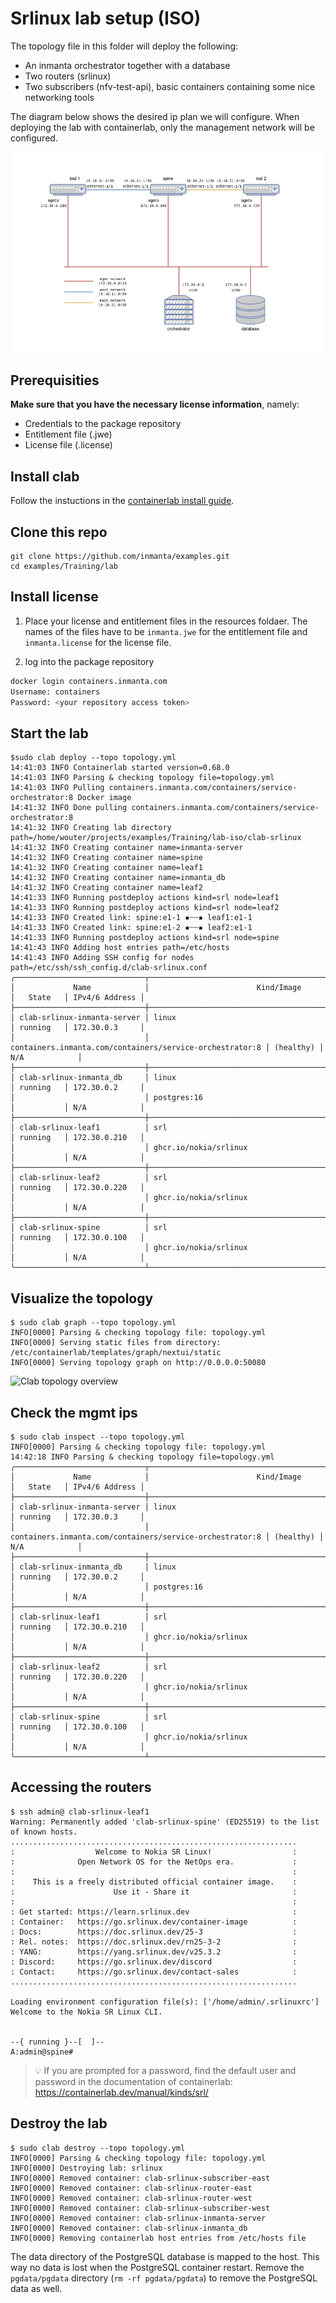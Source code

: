 # Srlinux lab setup (ISO)

The topology file in this folder will deploy the following:
- An inmanta orchestrator together with a database
- Two routers (srlinux)
- Two subscribers (nfv-test-api), basic containers containing some nice networking tools

The diagram below shows the desired ip plan we will configure.  When deploying the lab with containerlab, only the management network will be configured.

![Desired network topology](topology.png)


## Prerequisities

**Make sure that you have the necessary license information**, namely:

-   Credentials to the package repository
-   Entitlement file (.jwe)
-   License file (.license)

## Install clab 

Follow the instuctions in the [containerlab install guide](https://containerlab.dev/install/). 

## Clone this repo

```console
git clone https://github.com/inmanta/examples.git
cd examples/Training/lab
```

## Install license

1. Place your license and entitlement files in the resources foldaer. The names of the files have to be `inmanta.jwe` for the entitlement file and `inmanta.license` for the license file.

2. log into the package repository
```bash
docker login containers.inmanta.com
Username: containers
Password: <your repository access token>
```

## Start the lab



```console
$sudo clab deploy --topo topology.yml
14:41:03 INFO Containerlab started version=0.68.0
14:41:03 INFO Parsing & checking topology file=topology.yml
14:41:03 INFO Pulling containers.inmanta.com/containers/service-orchestrator:8 Docker image
14:41:32 INFO Done pulling containers.inmanta.com/containers/service-orchestrator:8
14:41:32 INFO Creating lab directory path=/home/wouter/projects/examples/Training/lab-iso/clab-srlinux
14:41:32 INFO Creating container name=inmanta-server
14:41:32 INFO Creating container name=spine
14:41:32 INFO Creating container name=leaf1
14:41:32 INFO Creating container name=inmanta_db
14:41:32 INFO Creating container name=leaf2
14:41:33 INFO Running postdeploy actions kind=srl node=leaf1
14:41:33 INFO Running postdeploy actions kind=srl node=leaf2
14:41:33 INFO Created link: spine:e1-1 ▪┄┄▪ leaf1:e1-1
14:41:33 INFO Created link: spine:e1-2 ▪┄┄▪ leaf2:e1-1
14:41:33 INFO Running postdeploy actions kind=srl node=spine
14:41:43 INFO Adding host entries path=/etc/hosts
14:41:43 INFO Adding SSH config for nodes path=/etc/ssh/ssh_config.d/clab-srlinux.conf
╭─────────────────────────────┬──────────────────────────────────────────────────────────┬───────────┬────────────────╮
│             Name            │                        Kind/Image                        │   State   │ IPv4/6 Address │
├─────────────────────────────┼──────────────────────────────────────────────────────────┼───────────┼────────────────┤
│ clab-srlinux-inmanta-server │ linux                                                    │ running   │ 172.30.0.3     │
│                             │ containers.inmanta.com/containers/service-orchestrator:8 │ (healthy) │ N/A            │
├─────────────────────────────┼──────────────────────────────────────────────────────────┼───────────┼────────────────┤
│ clab-srlinux-inmanta_db     │ linux                                                    │ running   │ 172.30.0.2     │
│                             │ postgres:16                                              │           │ N/A            │
├─────────────────────────────┼──────────────────────────────────────────────────────────┼───────────┼────────────────┤
│ clab-srlinux-leaf1          │ srl                                                      │ running   │ 172.30.0.210   │
│                             │ ghcr.io/nokia/srlinux                                    │           │ N/A            │
├─────────────────────────────┼──────────────────────────────────────────────────────────┼───────────┼────────────────┤
│ clab-srlinux-leaf2          │ srl                                                      │ running   │ 172.30.0.220   │
│                             │ ghcr.io/nokia/srlinux                                    │           │ N/A            │
├─────────────────────────────┼──────────────────────────────────────────────────────────┼───────────┼────────────────┤
│ clab-srlinux-spine          │ srl                                                      │ running   │ 172.30.0.100   │
│                             │ ghcr.io/nokia/srlinux                                    │           │ N/A            │
╰─────────────────────────────┴──────────────────────────────────────────────────────────┴───────────┴────────────────╯
```

## Visualize the topology
```console
$ sudo clab graph --topo topology.yml 
INFO[0000] Parsing & checking topology file: topology.yml 
INFO[0000] Serving static files from directory: /etc/containerlab/templates/graph/nextui/static 
INFO[0000] Serving topology graph on http://0.0.0.0:50080

```
![Clab topology overview](clan_visualize.png)

## Check the mgmt ips
```console
$ sudo clab inspect --topo topology.yml 
INFO[0000] Parsing & checking topology file: topology.yml 
14:42:18 INFO Parsing & checking topology file=topology.yml
╭─────────────────────────────┬──────────────────────────────────────────────────────────┬───────────┬────────────────╮
│             Name            │                        Kind/Image                        │   State   │ IPv4/6 Address │
├─────────────────────────────┼──────────────────────────────────────────────────────────┼───────────┼────────────────┤
│ clab-srlinux-inmanta-server │ linux                                                    │ running   │ 172.30.0.3     │
│                             │ containers.inmanta.com/containers/service-orchestrator:8 │ (healthy) │ N/A            │
├─────────────────────────────┼──────────────────────────────────────────────────────────┼───────────┼────────────────┤
│ clab-srlinux-inmanta_db     │ linux                                                    │ running   │ 172.30.0.2     │
│                             │ postgres:16                                              │           │ N/A            │
├─────────────────────────────┼──────────────────────────────────────────────────────────┼───────────┼────────────────┤
│ clab-srlinux-leaf1          │ srl                                                      │ running   │ 172.30.0.210   │
│                             │ ghcr.io/nokia/srlinux                                    │           │ N/A            │
├─────────────────────────────┼──────────────────────────────────────────────────────────┼───────────┼────────────────┤
│ clab-srlinux-leaf2          │ srl                                                      │ running   │ 172.30.0.220   │
│                             │ ghcr.io/nokia/srlinux                                    │           │ N/A            │
├─────────────────────────────┼──────────────────────────────────────────────────────────┼───────────┼────────────────┤
│ clab-srlinux-spine          │ srl                                                      │ running   │ 172.30.0.100   │
│                             │ ghcr.io/nokia/srlinux                                    │           │ N/A            │
╰─────────────────────────────┴──────────────────────────────────────────────────────────┴───────────┴────────────────╯
```

## Accessing the routers
```console
$ ssh admin@ clab-srlinux-leaf1
Warning: Permanently added 'clab-srlinux-spine' (ED25519) to the list of known hosts.
................................................................
:                  Welcome to Nokia SR Linux!                  :
:              Open Network OS for the NetOps era.             :
:                                                              :
:    This is a freely distributed official container image.    :
:                      Use it - Share it                       :
:                                                              :
: Get started: https://learn.srlinux.dev                       :
: Container:   https://go.srlinux.dev/container-image          :
: Docs:        https://doc.srlinux.dev/25-3                    :
: Rel. notes:  https://doc.srlinux.dev/rn25-3-2                :
: YANG:        https://yang.srlinux.dev/v25.3.2                :
: Discord:     https://go.srlinux.dev/discord                  :
: Contact:     https://go.srlinux.dev/contact-sales            :
................................................................

Loading environment configuration file(s): ['/home/admin/.srlinuxrc']
Welcome to the Nokia SR Linux CLI.


--{ running }--[  ]--
A:admin@spine#
```

> :bulb: If you are prompted for a password, find the default user and password in the documentation of containerlab: https://containerlab.dev/manual/kinds/srl/


## Destroy the lab
```
$ sudo clab destroy --topo topology.yml 
INFO[0000] Parsing & checking topology file: topology.yml 
INFO[0000] Destroying lab: srlinux                      
INFO[0000] Removed container: clab-srlinux-subscriber-east 
INFO[0000] Removed container: clab-srlinux-router-east  
INFO[0000] Removed container: clab-srlinux-router-west  
INFO[0000] Removed container: clab-srlinux-subscriber-west 
INFO[0000] Removed container: clab-srlinux-inmanta-server 
INFO[0000] Removed container: clab-srlinux-inmanta_db   
INFO[0000] Removing containerlab host entries from /etc/hosts file
```
The data directory of the PostgreSQL database is mapped to the host. This way no data is lost when the PostgreSQL container restart. Remove the `pgdata/pgdata` directory (`rm -rf pgdata/pgdata`) to remove the PostgreSQL data as well.

